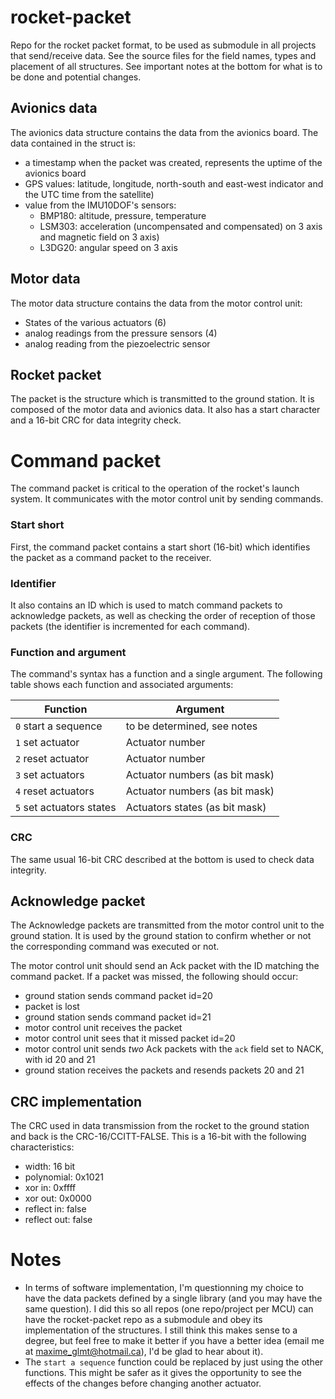 # rocket-packet

Repo for the rocket packet format, to be used as submodule in all projects
that send/receive data.
See the source files for the field names, types and placement of all structures.
See important notes at the bottom for what is to be done and potential changes.

## Avionics data

The avionics data structure contains the data from the avionics board.
The data contained in the struct is:

- a timestamp when the packet was created, represents the uptime of the
	avionics board
- GPS values: latitude, longitude, north-south and east-west indicator and the
	UTC time from the satellite)
- value from the IMU10DOF's sensors:
	- BMP180: altitude, pressure, temperature
	- LSM303: acceleration (uncompensated and compensated) on 3 axis and
		magnetic field on 3 axis)
	- L3DG20: angular speed on 3 axis

## Motor data

The motor data structure contains the data from the motor control unit:

- States of the various actuators (6)
- analog readings from the pressure sensors (4)
- analog reading from the piezoelectric sensor

## Rocket packet

The packet is the structure which is transmitted to the ground station.
It is composed of the motor data and avionics data.
It also has a start character and a 16-bit CRC for data integrity check.

# Command packet

The command packet is critical to the operation of the rocket's launch system.
It communicates with the motor control unit by sending commands.

### Start short

First, the command packet contains a start short (16-bit) which identifies 
the packet as a command packet to the receiver.

### Identifier

It also contains an ID which is used to match command packets to acknowledge
packets, as well as checking the order of reception of those packets
(the identifier is incremented for each command).

### Function and argument

The command's syntax has a function and a single argument. The following
table shows each function and associated arguments:

| Function                  | Argument                       |
| ------------------------- | ------------------------------ |
| `0` start a sequence      | to be determined, see notes    |
| `1` set actuator          | Actuator number                |
| `2` reset actuator        | Actuator number                |
| `3` set actuators         | Actuator numbers (as bit mask) |
| `4` reset actuators       | Actuator numbers (as bit mask) |
| `5` set actuators states  | Actuators states (as bit mask) |


### CRC

The same usual 16-bit CRC described at the bottom is used to check data
integrity.

## Acknowledge packet

The Acknowledge packets are transmitted from the motor control unit to the
ground station. It is used by the ground station to confirm whether or not
the corresponding command was executed or not.

The motor control unit should send an Ack packet with the ID matching
the command packet. If a packet was missed, the following should occur:

- ground station sends command packet id=20
- packet is lost
- ground station sends command packet id=21
- motor control unit receives the packet
- motor control unit sees that it missed packet id=20
- motor control unit sends *two* Ack packets with the `ack` field set to NACK,
	with id 20 and 21
- ground station receives the packets and resends packets 20 and 21

## CRC implementation

The CRC used in data transmission from the rocket to the ground station and
back is the CRC-16/CCITT-FALSE. This is a 16-bit with the following
characteristics:

- width: 16 bit
- polynomial: 0x1021
- xor in: 0xffff
- xor out: 0x0000
- reflect in: false
- reflect out: false

# Notes

- In terms of software implementation, I'm questionning my choice to have the
	data packets defined by a single library (and you may have the same
	question). I did this so all repos (one repo/project per MCU) can have
	the rocket-packet repo as a submodule and obey its implementation of the
	structures. I still think this makes sense to a degree, but feel free to
	make it better if you have a better idea (email
	me at maxime_glmt@hotmail.ca), I'd be glad to hear about it).
- The `start a sequence` function could be replaced by just using the other
	functions. This might be safer as it gives the opportunity to see the
	effects of the changes before changing another actuator.


